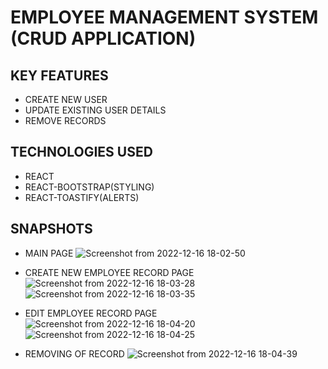 # EMPLOYEE MANAGEMENT SYSTEM (CRUD APPLICATION)

## KEY FEATURES 
- CREATE NEW USER
- UPDATE EXISTING USER DETAILS
- REMOVE RECORDS 

## TECHNOLOGIES USED
- REACT
- REACT-BOOTSTRAP(STYLING)
- REACT-TOASTIFY(ALERTS)

## SNAPSHOTS
- MAIN PAGE
![Screenshot from 2022-12-16 18-02-50](https://user-images.githubusercontent.com/86493014/208114306-c6b2c247-5384-4c2a-97ea-bbccf28369bd.png)

- CREATE NEW EMPLOYEE RECORD PAGE
![Screenshot from 2022-12-16 18-03-28](https://user-images.githubusercontent.com/86493014/208114424-410fe22e-a5dd-437c-ac34-5ffe96a9745d.png)
![Screenshot from 2022-12-16 18-03-35](https://user-images.githubusercontent.com/86493014/208114605-45f16899-f3ae-4e2e-81df-cef5866fd525.png)

- EDIT EMPLOYEE RECORD PAGE
![Screenshot from 2022-12-16 18-04-20](https://user-images.githubusercontent.com/86493014/208114573-060dc127-e8e9-4ac9-a91c-6a516208c7f9.png)
![Screenshot from 2022-12-16 18-04-25](https://user-images.githubusercontent.com/86493014/208114690-a311472e-d773-4821-bc9b-b53b8b2a958c.png)

- REMOVING OF RECORD
![Screenshot from 2022-12-16 18-04-39](https://user-images.githubusercontent.com/86493014/208114735-10cecc30-3e88-435b-afea-59ba4dcf761a.png)
